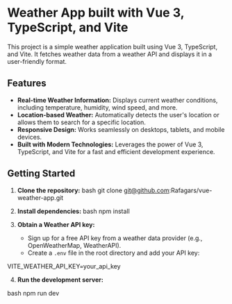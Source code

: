 # Weather App built with Vue 3, TypeScript, and Vite

This project is a simple weather application built using Vue 3, TypeScript, and Vite. It fetches weather data from a weather API and displays it in a user-friendly format.

## Features

* **Real-time Weather Information:** Displays current weather conditions, including temperature, humidity, wind speed, and more.
* **Location-based Weather:** Automatically detects the user's location or allows them to search for a specific location.
* **Responsive Design:** Works seamlessly on desktops, tablets, and mobile devices.
* **Built with Modern Technologies:** Leverages the power of Vue 3, TypeScript, and Vite for a fast and efficient development experience.

## Getting Started

1. **Clone the repository:**
bash git clone git@github.com:Rafagars/vue-weather-app.git

2. **Install dependencies:**
bash npm install

3. **Obtain a Weather API key:**
   - Sign up for a free API key from a weather data provider (e.g., OpenWeatherMap, WeatherAPI).
   - Create a `.env` file in the root directory and add your API key:

 VITE_WEATHER_API_KEY=your_api_key

4. **Run the development server:**

bash npm run dev
